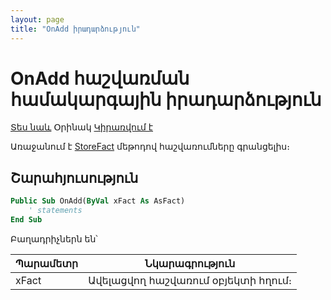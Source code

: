 ```yaml
---
layout: page
title: "OnAdd իրադարձություն"
---
```


# OnAdd հաշվառման համակարգային իրադարձություն

[Տես նաև](../scriptstproced.htmdml) Օրինակ [Կիրառվում է](../Defs/Accounting.md)

Առաջանում է [StoreFact](../Functions/ASDOC/StoreFact.md) մեթոդով հաշվառումները գրանցելիս։

##  Շարահյուսություն

``` vb
Public Sub OnAdd(ByVal xFact As AsFact)
    ' statements
End Sub
```

Բաղադրիչներն են՝

| Պարամետր | Նկարագրություն |
|--|--|
| xFact | Ավելացվող հաշվառում օբյեկտի հղում։ |
